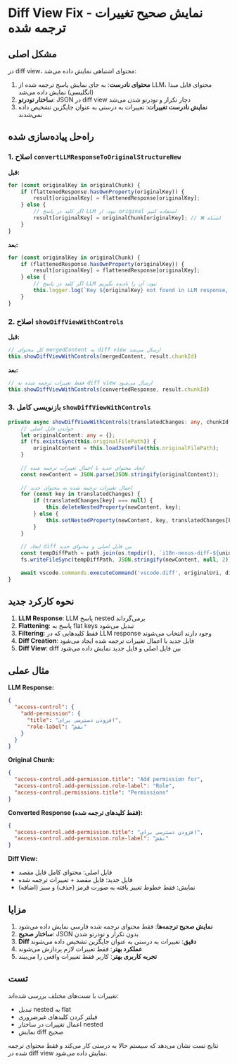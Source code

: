 # Diff View Fix - نمایش صحیح تغییرات ترجمه شده

## مشکل اصلی

در diff view، محتوای اشتباهی نمایش داده می‌شد:

1. **محتوای نادرست**: به جای نمایش پاسخ ترجمه شده از LLM، محتوای فایل مبدا (انگلیسی) نمایش داده می‌شد
2. **ساختار تودرتو**: JSON در diff view دچار تکرار و تودرتو شدن می‌شد
3. **نمایش نادرست تغییرات**: تغییرات به درستی به عنوان جایگزین تشخیص داده نمی‌شدند

## راه‌حل پیاده‌سازی شده

### 1. اصلاح `convertLLMResponseToOriginalStructureNew`

**قبل:**
```typescript
for (const originalKey in originalChunk) {
    if (flattenedResponse.hasOwnProperty(originalKey)) {
        result[originalKey] = flattenedResponse[originalKey];
    } else {
        // اگر کلید در پاسخ LLM نبود، از original استفاده کنیم
        result[originalKey] = originalChunk[originalKey]; // ❌ اشتباه
    }
}
```

**بعد:**
```typescript
for (const originalKey in originalChunk) {
    if (flattenedResponse.hasOwnProperty(originalKey)) {
        result[originalKey] = flattenedResponse[originalKey];
    } else {
        // اگر کلید در پاسخ LLM نبود، آن را نادیده بگیریم
        this.logger.log(`Key ${originalKey} not found in LLM response, skipping`);
    }
}
```

### 2. اصلاح `showDiffViewWithControls`

**قبل:**
```typescript
// کل محتوای mergedContent به diff view ارسال می‌شد
this.showDiffViewWithControls(mergedContent, result.chunkId)
```

**بعد:**
```typescript
// فقط تغییرات ترجمه شده به diff view ارسال می‌شود
this.showDiffViewWithControls(convertedResponse, result.chunkId)
```

### 3. بازنویسی کامل `showDiffViewWithControls`

```typescript
private async showDiffViewWithControls(translatedChanges: any, chunkId: string): Promise<void> {
    // خواندن فایل اصلی
    let originalContent: any = {};
    if (fs.existsSync(this.originalFilePath)) {
        originalContent = this.loadJsonFile(this.originalFilePath);
    }
    
    // ایجاد محتوای جدید با اعمال تغییرات ترجمه شده
    const newContent = JSON.parse(JSON.stringify(originalContent));
    
    // اعمال تغییرات ترجمه شده به محتوای جدید
    for (const key in translatedChanges) {
        if (translatedChanges[key] === null) {
            this.deleteNestedProperty(newContent, key);
        } else {
            this.setNestedProperty(newContent, key, translatedChanges[key]);
        }
    }
    
    // ایجاد diff بین فایل اصلی و محتوای جدید
    const tempDiffPath = path.join(os.tmpdir(), `i18n-nexus-diff-${uniqueId}.json`);
    fs.writeFileSync(tempDiffPath, JSON.stringify(newContent, null, 2));
    
    await vscode.commands.executeCommand('vscode.diff', originalUri, diffUri, title);
}
```

## نحوه کارکرد جدید

1. **LLM Response**: LLM پاسخ nested برمی‌گرداند
2. **Flattening**: پاسخ به flat keys تبدیل می‌شود
3. **Filtering**: فقط کلیدهایی که در LLM response وجود دارند انتخاب می‌شوند
4. **Diff Creation**: فایل جدید با اعمال تغییرات ترجمه شده ایجاد می‌شود
5. **Diff View**: diff بین فایل اصلی و فایل جدید نمایش داده می‌شود

## مثال عملی

**LLM Response:**
```json
{
  "access-control": {
    "add-permission": {
      "title": "افزودن دسترسی برای",
      "role-label": "نقش"
    }
  }
}
```

**Original Chunk:**
```json
{
  "access-control.add-permission.title": "Add permission for",
  "access-control.add-permission.role-label": "Role",
  "access-control.permissions.title": "Permissions"
}
```

**Converted Response (فقط کلیدهای ترجمه شده):**
```json
{
  "access-control.add-permission.title": "افزودن دسترسی برای",
  "access-control.add-permission.role-label": "نقش"
}
```

**Diff View:**
- فایل اصلی: محتوای کامل فایل مقصد
- فایل جدید: فایل مقصد + تغییرات ترجمه شده
- نمایش: فقط خطوط تغییر یافته به صورت قرمز (حذف) و سبز (اضافه)

## مزایا

1. **نمایش صحیح ترجمه‌ها**: فقط محتوای ترجمه شده فارسی نمایش داده می‌شود
2. **ساختار صحیح**: JSON بدون تکرار و تودرتو شدن
3. **Diff دقیق**: تغییرات به درستی به عنوان جایگزین تشخیص داده می‌شوند
4. **عملکرد بهتر**: فقط تغییرات لازم پردازش می‌شوند
5. **تجربه کاربری بهتر**: کاربر فقط تغییرات واقعی را می‌بیند

## تست

تغییرات با تست‌های مختلف بررسی شده‌اند:
- تبدیل nested به flat
- فیلتر کردن کلیدهای غیرضروری
- اعمال تغییرات در ساختار nested
- نمایش diff صحیح

نتایج تست نشان می‌دهد که سیستم حالا به درستی کار می‌کند و فقط محتوای ترجمه شده در diff view نمایش داده می‌شود. 